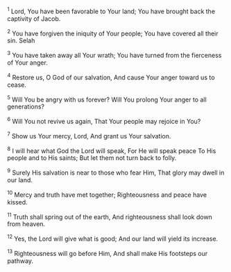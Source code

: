 <sup>1</sup> 
Lord, You have been favorable to Your land; You have brought back the captivity of Jacob. 

<sup>2</sup> 
You have forgiven the iniquity of Your people; You have covered all their sin. Selah 

<sup>3</sup> 
You have taken away all Your wrath; You have turned from the fierceness of Your anger. 

<sup>4</sup> 
Restore us, O God of our salvation, And cause Your anger toward us to cease. 

<sup>5</sup> 
Will You be angry with us forever? Will You prolong Your anger to all generations? 

<sup>6</sup> 
Will You not revive us again, That Your people may rejoice in You? 

<sup>7</sup> 
Show us Your mercy, Lord, And grant us Your salvation. 

<sup>8</sup> 
I will hear what God the Lord will speak, For He will speak peace To His people and to His saints; But let them not turn back to folly. 

<sup>9</sup> 
Surely His salvation is near to those who fear Him, That glory may dwell in our land. 

<sup>10</sup> 
Mercy and truth have met together; Righteousness and peace have kissed. 

<sup>11</sup> 
Truth shall spring out of the earth, And righteousness shall look down from heaven. 

<sup>12</sup> 
Yes, the Lord will give what is good; And our land will yield its increase. 

<sup>13</sup> 
Righteousness will go before Him, And shall make His footsteps our pathway.